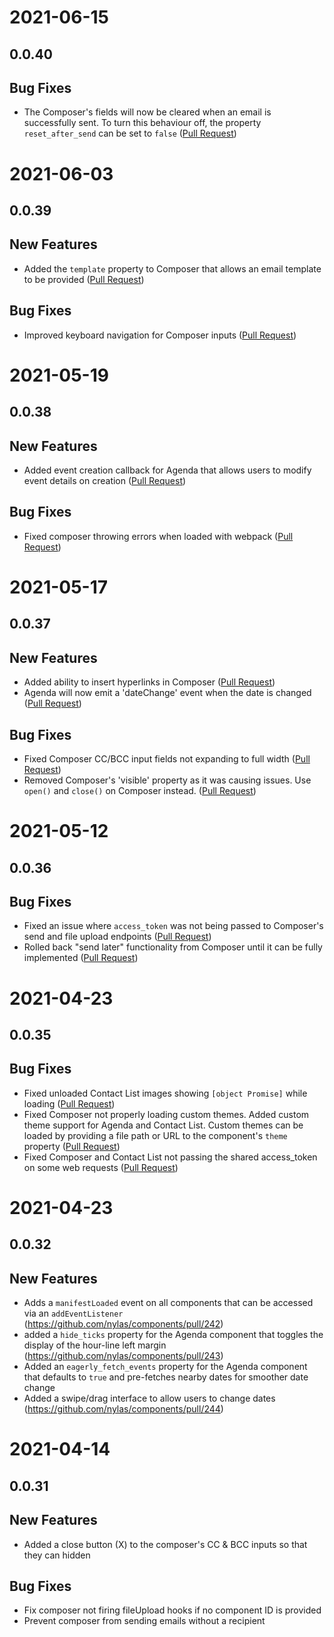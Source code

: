 # 2021-06-15

## 0.0.40

## Bug Fixes

- The Composer's fields will now be cleared when an email is successfully sent. To turn this behaviour off, the property `reset_after_send` can be set to `false` ([Pull Request](https://github.com/nylas/components/pull/285))

#

# 2021-06-03

## 0.0.39

## New Features

- Added the `template` property to Composer that allows an email template to be provided ([Pull Request](https://github.com/nylas/components/pull/269))

## Bug Fixes

- Improved keyboard navigation for Composer inputs ([Pull Request](https://github.com/nylas/components/pull/274))

#

# 2021-05-19

## 0.0.38

## New Features

- Added event creation callback for Agenda that allows users to modify event details on creation ([Pull Request](https://github.com/nylas/components/pull/268))

## Bug Fixes

- Fixed composer throwing errors when loaded with webpack ([Pull Request](https://github.com/nylas/components/pull/275))

#

# 2021-05-17

## 0.0.37

## New Features

- Added ability to insert hyperlinks in Composer ([Pull Request](https://github.com/nylas/components/pull/265))
- Agenda will now emit a 'dateChange' event when the date is changed ([Pull Request](https://github.com/nylas/components/pull/273))

## Bug Fixes

- Fixed Composer CC/BCC input fields not expanding to full width ([Pull Request](https://github.com/nylas/components/pull/272))
- Removed Composer's 'visible' property as it was causing issues. Use `open()` and `close()` on Composer instead. ([Pull Request](https://github.com/nylas/components/pull/271))

#

# 2021-05-12

## 0.0.36

## Bug Fixes

- Fixed an issue where `access_token` was not being passed to Composer's send and file upload endpoints ([Pull Request](https://github.com/nylas/components/pull/263))
- Rolled back "send later" functionality from Composer until it can be fully implemented ([Pull Request](https://github.com/nylas/components/pull/260))

#

# 2021-04-23

## 0.0.35

## Bug Fixes

- Fixed unloaded Contact List images showing `[object Promise]` while loading ([Pull Request](https://github.com/nylas/components/pull/249))
- Fixed Composer not properly loading custom themes. Added custom theme support for Agenda and Contact List. Custom themes can be loaded by providing a file path or URL to the component's `theme` property ([Pull Request](https://github.com/nylas/components/pull/247))
- Fixed Composer and Contact List not passing the shared access_token on some web requests ([Pull Request](https://github.com/nylas/components/pull/248))

#

# 2021-04-23

## 0.0.32

## New Features

- Adds a `manifestLoaded` event on all components that can be accessed via an `addEventListener` (https://github.com/nylas/components/pull/242)
- added a `hide_ticks` property for the Agenda component that toggles the display of the hour-line left margin (https://github.com/nylas/components/pull/243)
- Added an `eagerly_fetch_events` property for the Agenda component that defaults to `true` and pre-fetches nearby dates for smoother date change
- Added a swipe/drag interface to allow users to change dates (https://github.com/nylas/components/pull/244)

#

# 2021-04-14

## 0.0.31

## New Features

- Added a close button (X) to the composer's CC & BCC inputs so that they can hidden

## Bug Fixes

- Fix composer not firing fileUpload hooks if no component ID is provided
- Prevent composer from sending emails without a recipient
